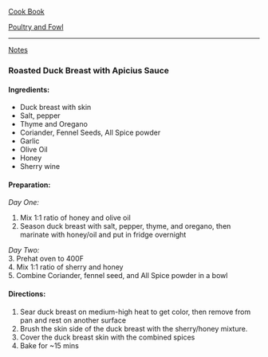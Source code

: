 [Cook Book](https://github.com/vmsmith/CookBook/blob/master/README.md)  

[Poultry and Fowl](https://github.com/vmsmith/CookBook/blob/master/poultry_fowl.md)  

-----  

[Notes](https://github.com/vmsmith/CookBook/blob/master/notes.md)  

### Roasted Duck Breast with Apicius Sauce  

#### Ingredients:  

* Duck breast with skin
* Salt, pepper
* Thyme and Oregano
* Coriander, Fennel Seeds, All Spice powder
* Garlic
* Olive Oil
* Honey
* Sherry wine  

#### Preparation:  

*Day One:*  
1. Mix 1:1 ratio of honey and olive oil  
2. Season duck breast with salt, pepper, thyme, and oregano, then marinate with honey/oil and put in fridge overnight  

*Day Two:*   
3. Prehat oven to 400F  
4. Mix 1:1 ratio of sherry and honey  
5. Combine Coriander, fennel seed, and All Spice powder in a bowl  

#### Directions:  

1. Sear duck breast on medium-high heat to get color, then remove from pan and rest on another surface  
2. Brush the skin side of the duck breast with the sherry/honey mixture.
3. Cover the duck breast skin with the combined spices  
4. Bake for ~15 mins

